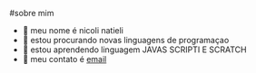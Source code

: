 #sobre mim
- 👋 meu nome é nicoli natieli
- 👀 estou procurando novas linguagens de programaçao
- 🌱 estou aprendendo linguagem JAVAS SCRIPTI E SCRATCH 
- 💞️ meu contato é [email](nicoli.natieli.pinto@escola.pr.gov.br)

